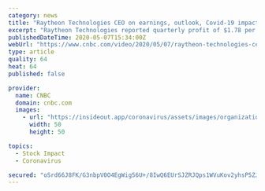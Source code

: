 ```yaml
---
category: news
title: "Raytheon Technologies CEO on earnings, outlook, Covid-19 impact and more"
excerpt: "Raytheon Technologies reported quarterly profit of $1.78 per share, beating the consensus estimate of $1.22 a share. Revenue also beat forecasts and Raytheon said it would not provide a financial outlook at this time due to pandemic-related uncertainty."
publishedDateTime: 2020-05-07T15:34:00Z
webUrl: "https://www.cnbc.com/video/2020/05/07/raytheon-technologies-ceo-on-earnings-outlook-covid-19-impact-and-more.html"
type: article
quality: 64
heat: 64
published: false

provider:
  name: CNBC
  domain: cnbc.com
  images:
    - url: "https://insideout.app/coronavirus/assets/images/organizations/cnbc.com-50x50.jpg"
      width: 50
      height: 50

topics:
  - Stock Impact
  - Coronavirus

secured: "oSrd66J8FK/G3nbpV0O4EgWig56U+/8IwQ6EUrSJZRJQps1WVuKov2yhsP5ZJMhG+nrRUp60cdrD2k+IiE5j1TXPcCJMOjMmQ3oFjJAZBRFaLxSbFWAYRG6mHW+UCD6DYDluOkJq5TWQFcnnlX0LvuTNgLLo1lI06bRU793KgGRFZD+PgjoXzpfmg+8l/hUT8/nCi9qdER15QQ+bEPSO44JtLO7ZWPIB+re0wlaxawY2mmQWFHtWzUhRWqAtLfXmGvlmsA7si1GeccjJeoL0zQOFdKS6IGgWHgdfLJ81hSwVWIlCtgOTOYkmmGkqL1DlAqv6rwAsX/tJvFsm1XkPfrswuw6pMaY6FLvbFa1t/fpbLZ3gYn8cOF6xKQIfBr7wbJ2ywGoFthVWpTfVMCNTSi5NOk+OL9WdOGKvvSW3LEv64lsesLLYbzry3fRBsG9qeHfnhfZPQQQzDfKi0aINe6k1nEmKmkK4Mdw2MoslR5o=;CzgitO00IMddcGWgpyGZfw=="
---
```


